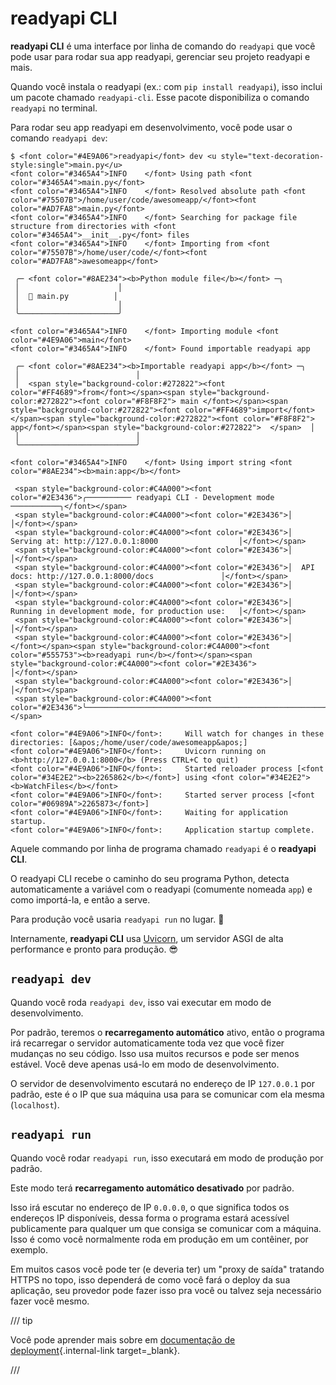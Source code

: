 # readyapi CLI

**readyapi CLI** é uma interface por linha de comando do `readyapi` que você pode usar para rodar sua app readyapi, gerenciar seu projeto readyapi e mais.

Quando você instala o readyapi (ex.: com `pip install readyapi`), isso inclui um pacote chamado `readyapi-cli`. Esse pacote disponibiliza o comando `readyapi` no terminal.

Para rodar seu app readyapi em desenvolvimento, você pode usar o comando `readyapi dev`:

<div class="termy">

```console
$ <font color="#4E9A06">readyapi</font> dev <u style="text-decoration-style:single">main.py</u>
<font color="#3465A4">INFO    </font> Using path <font color="#3465A4">main.py</font>
<font color="#3465A4">INFO    </font> Resolved absolute path <font color="#75507B">/home/user/code/awesomeapp/</font><font color="#AD7FA8">main.py</font>
<font color="#3465A4">INFO    </font> Searching for package file structure from directories with <font color="#3465A4">__init__.py</font> files
<font color="#3465A4">INFO    </font> Importing from <font color="#75507B">/home/user/code/</font><font color="#AD7FA8">awesomeapp</font>

 ╭─ <font color="#8AE234"><b>Python module file</b></font> ─╮
 │                      │
 │  🐍 main.py          │
 │                      │
 ╰──────────────────────╯

<font color="#3465A4">INFO    </font> Importing module <font color="#4E9A06">main</font>
<font color="#3465A4">INFO    </font> Found importable readyapi app

 ╭─ <font color="#8AE234"><b>Importable readyapi app</b></font> ─╮
 │                          │
 │  <span style="background-color:#272822"><font color="#FF4689">from</font></span><span style="background-color:#272822"><font color="#F8F8F2"> main </font></span><span style="background-color:#272822"><font color="#FF4689">import</font></span><span style="background-color:#272822"><font color="#F8F8F2"> app</font></span><span style="background-color:#272822">  </span>  │
 │                          │
 ╰──────────────────────────╯

<font color="#3465A4">INFO    </font> Using import string <font color="#8AE234"><b>main:app</b></font>

 <span style="background-color:#C4A000"><font color="#2E3436">╭────────── readyapi CLI - Development mode ───────────╮</font></span>
 <span style="background-color:#C4A000"><font color="#2E3436">│                                                     │</font></span>
 <span style="background-color:#C4A000"><font color="#2E3436">│  Serving at: http://127.0.0.1:8000                  │</font></span>
 <span style="background-color:#C4A000"><font color="#2E3436">│                                                     │</font></span>
 <span style="background-color:#C4A000"><font color="#2E3436">│  API docs: http://127.0.0.1:8000/docs               │</font></span>
 <span style="background-color:#C4A000"><font color="#2E3436">│                                                     │</font></span>
 <span style="background-color:#C4A000"><font color="#2E3436">│  Running in development mode, for production use:   │</font></span>
 <span style="background-color:#C4A000"><font color="#2E3436">│                                                     │</font></span>
 <span style="background-color:#C4A000"><font color="#2E3436">│  </font></span><span style="background-color:#C4A000"><font color="#555753"><b>readyapi run</b></font></span><span style="background-color:#C4A000"><font color="#2E3436">                                        │</font></span>
 <span style="background-color:#C4A000"><font color="#2E3436">│                                                     │</font></span>
 <span style="background-color:#C4A000"><font color="#2E3436">╰─────────────────────────────────────────────────────╯</font></span>

<font color="#4E9A06">INFO</font>:     Will watch for changes in these directories: [&apos;/home/user/code/awesomeapp&apos;]
<font color="#4E9A06">INFO</font>:     Uvicorn running on <b>http://127.0.0.1:8000</b> (Press CTRL+C to quit)
<font color="#4E9A06">INFO</font>:     Started reloader process [<font color="#34E2E2"><b>2265862</b></font>] using <font color="#34E2E2"><b>WatchFiles</b></font>
<font color="#4E9A06">INFO</font>:     Started server process [<font color="#06989A">2265873</font>]
<font color="#4E9A06">INFO</font>:     Waiting for application startup.
<font color="#4E9A06">INFO</font>:     Application startup complete.
```

</div>

Aquele commando por linha de programa chamado `readyapi` é o **readyapi CLI**.

O readyapi CLI recebe o caminho do seu programa Python, detecta automaticamente a variável com o readyapi (comumente nomeada `app`) e como importá-la, e então a serve.

Para produção você usaria `readyapi run` no lugar. 🚀

Internamente, **readyapi CLI** usa <a href="https://www.uvicorn.org" class="external-link" target="_blank">Uvicorn</a>, um servidor ASGI de alta performance e pronto para produção. 😎

## `readyapi dev`

Quando você roda `readyapi dev`, isso vai executar em modo de desenvolvimento.

Por padrão, teremos o **recarregamento automático** ativo, então o programa irá recarregar o servidor automaticamente toda vez que você fizer mudanças no seu código. Isso usa muitos recursos e pode ser menos estável. Você deve apenas usá-lo em modo de desenvolvimento.

O servidor de desenvolvimento escutará no endereço de IP `127.0.0.1` por padrão, este é o IP que sua máquina usa para se comunicar com ela mesma (`localhost`).

## `readyapi run`

Quando você rodar `readyapi run`, isso executará em modo de produção por padrão.

Este modo terá **recarregamento automático desativado** por padrão.

Isso irá escutar no endereço de IP `0.0.0.0`, o que significa todos os endereços IP disponíveis, dessa forma o programa estará acessível publicamente para qualquer um que consiga se comunicar com a máquina. Isso é como você normalmente roda em produção em um contêiner, por exemplo.

Em muitos casos você pode ter (e deveria ter) um "proxy de saída" tratando HTTPS no topo, isso dependerá de como você fará o deploy da sua aplicação, seu provedor pode fazer isso pra você ou talvez seja necessário fazer você mesmo.

/// tip

Você pode aprender mais sobre em [documentação de deployment](deployment/index.md){.internal-link target=_blank}.

///
